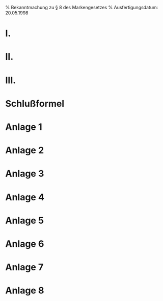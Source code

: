 % Bekanntmachung zu § 8 des Markengesetzes
% Ausfertigungsdatum: 20.05.1998
 
# I.

# II.

# III.

# Schlußformel

# Anlage 1

# Anlage 2

# Anlage 3

# Anlage 4

# Anlage 5

# Anlage 6

# Anlage 7

# Anlage 8
